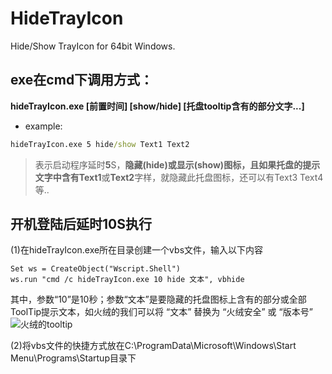 # HideTrayIcon
Hide/Show TrayIcon for 64bit Windows.

## exe在cmd下调用方式：
**hideTrayIcon.exe [前置时间] [show/hide] [托盘tooltip含有的部分文字...]**
- example:
``` cmd
hideTrayIcon.exe 5 hide/show Text1 Text2
```
> 表示启动程序延时**5**S，**隐藏(hide)**或**显示(show)**图标，且如果托盘的提示文字中含有**Text1**或**Text2**字样，就隐藏此托盘图标，还可以有Text3 Text4等..

## 开机登陆后延时10S执行
(1)在hideTrayIcon.exe所在目录创建一个vbs文件，输入以下内容
```
Set ws = CreateObject("Wscript.Shell")
ws.run "cmd /c hideTrayIcon.exe 10 hide 文本", vbhide
```
其中，参数“10”是10秒；参数“文本”是要隐藏的托盘图标上含有的部分或全部ToolTip提示文本，如火绒的我们可以将 “文本” 替换为 “火绒安全” 或 “版本号”
![火绒的tooltip](https://img-blog.csdnimg.cn/20210124234341996.png)


(2)将vbs文件的快捷方式放在C:\ProgramData\Microsoft\Windows\Start Menu\Programs\Startup目录下
